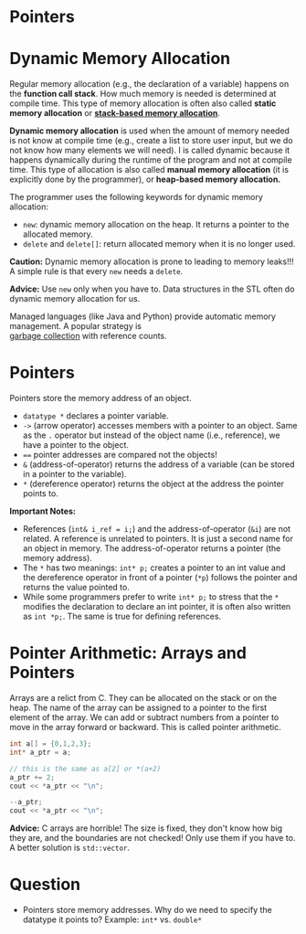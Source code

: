 # Pointers

# Dynamic Memory Allocation 

Regular memory allocation (e.g., the declaration of a variable) happens on the **function call stack**. 
How much memory is needed is determined at compile time. This type of memory allocation is often also called **static memory allocation** 
or [**stack-based memory allocation**](https://en.wikipedia.org/wiki/Stack-based_memory_allocation). 

**Dynamic memory allocation** is used when the amount of memory needed is not know at compile time (e.g., create a list to store user input, but we do not know how many elements we will need). I is called dynamic 
because it happens dynamically during the runtime of the program and not at compile time.
This type of allocation is also called **manual memory allocation** (it is explicitly done by the programmer), or **heap-based memory allocation.**

The programmer uses the following keywords for dynamic memory allocation:

 * `new`: dynamic memory allocation on the heap. It returns a pointer to the allocated memory.
 * `delete` and `delete[]`: return allocated memory when it is no longer used.
 
**Caution:** Dynamic memory allocation is prone to leading to memory leaks!!! \
A simple rule is that every `new` needs a `delete`.

**Advice:** Use `new` only when you have to. Data structures in the STL often do dynamic memory allocation for us.
 
Managed languages (like Java and Python) provide automatic memory management. A popular strategy is  
  [garbage collection](https://en.wikipedia.org/wiki/Garbage_collection_(computer_science)) with reference counts.  

# Pointers

Pointers store the memory address of an object.
 
 * `datatype *` declares a pointer variable.
 * `->` (arrow operator) accesses members with a pointer to an object. Same as the `.` operator but instead 
   of the object name (i.e., reference), we have a pointer to the object.
 * `==` pointer addresses are compared not the objects!
 * `&` (address-of-operator) returns the address of a variable (can be stored in a pointer to the variable).
 * `*` (dereference operator) returns the object at the address the pointer points to.
 

**Important Notes:** 
* References (`int& i_ref = i;`) and 
  the address-of-operator (`&i`) are not related. A reference is unrelated to pointers. It is just a second name for an object in memory. The address-of-operator returns a pointer 
  (the memory address). 
* The `*` has two meanings: `int* p;` creates a pointer to an int value and the dereference operator in front of a 
  pointer (`*p`) follows the pointer and returns the value pointed to. 
* While some programmers prefer to write `int* p;` to stress that the `*` modifies the declaration to declare an int pointer,
  it is often also written as `int *p;`. The same is true for defining references.

# Pointer Arithmetic: Arrays and Pointers

Arrays are a relict from C. They can be allocated on the stack or on the heap. The name of the array can be assigned to a
pointer to the first element of the array. We can add or subtract numbers from a pointer to move in the array 
forward or backward. This is called pointer arithmetic.

```cpp
int a[] = {0,1,2,3};
int* a_ptr = a;

// this is the same as a[2] or *(a+2)
a_ptr += 2;
cout << *a_ptr << "\n";

--a_ptr;
cout << *a_ptr << "\n";
```

**Advice:** C arrays are horrible! The size is fixed, they don't know how big they are, and the boundaries are not checked!
Only use them if you have to. A better solution is `std::vector`.

# Question
* Pointers store memory addresses. Why do we need to specify the datatype it points to? Example:
`int*` vs. `double*`

